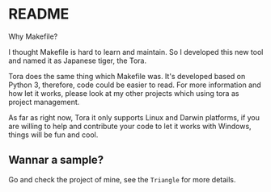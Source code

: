 # README

Why Makefile? 

I thought Makefile is hard to learn and maintain. So I developed this new tool and named it as Japanese tiger, the Tora.

Tora does the same thing which Makefile was. It's developed based on Python 3, therefore, code could be easier to read. For more information and how let it works, please look at my other projects which using tora as project management.

As far as right now, Tora it only supports Linux and Darwin platforms, if you are willing to help and contribute your code to let it works with Windows, things will be fun and cool.

## Wannar a sample?

Go and check the project of mine, see the `Triangle` for more details.
